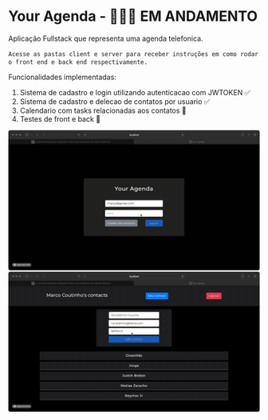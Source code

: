 # Your Agenda - 🚧🚦🚀 EM ANDAMENTO



Aplicação Fullstack que representa uma agenda telefonica.
````
Acesse as pastas client e server para receber instruções em como rodar o front end e back end respectivamente.
````

Funcionalidades implementadas:
<ol>
    <li>Sistema de cadastro e login utilizando autenticacao com JWTOKEN ✅</li>
    <li>Sistema de cadastro e delecao de contatos por usuario ✅</li>
    <li>Calendario com tasks relacionadas aos contatos 🔧</li>
    <li>Testes de front e back 🔧</li>
</ol>

<img src='./client/images/login.gif'>
<img src='./client/images/newcontact.gif'>
